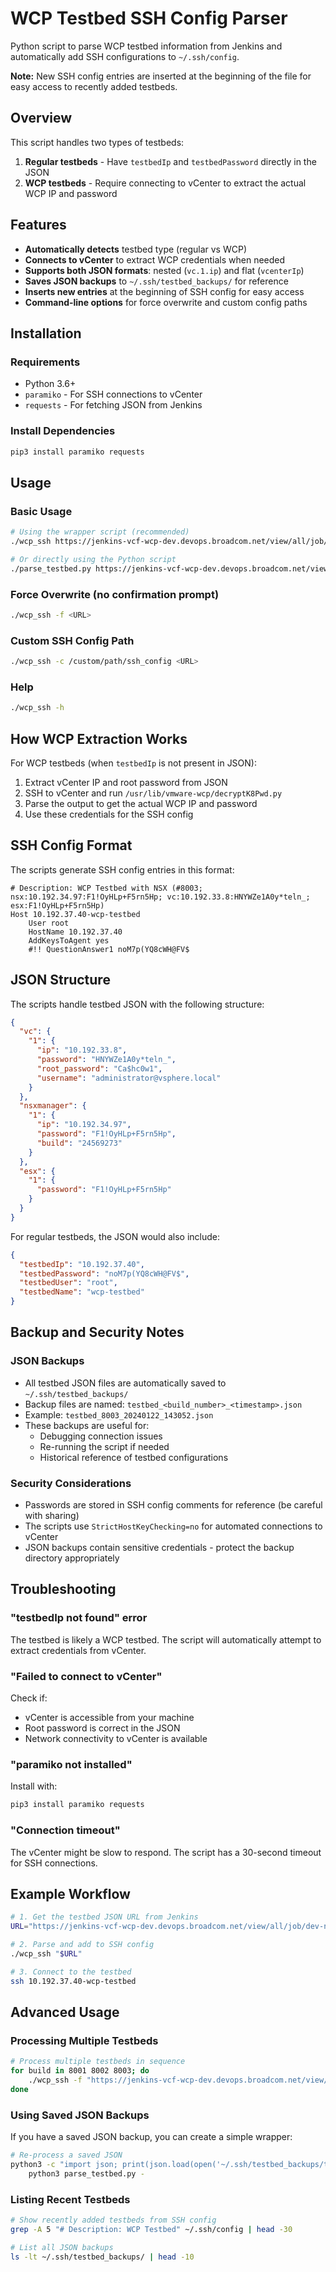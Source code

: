 # WCP Testbed SSH Config Parser

Python script to parse WCP testbed information from Jenkins and automatically add SSH configurations to `~/.ssh/config`.

**Note:** New SSH config entries are inserted at the beginning of the file for easy access to recently added testbeds.

## Overview

This script handles two types of testbeds:
1. **Regular testbeds** - Have `testbedIp` and `testbedPassword` directly in the JSON
2. **WCP testbeds** - Require connecting to vCenter to extract the actual WCP IP and password

## Features

- **Automatically detects** testbed type (regular vs WCP)
- **Connects to vCenter** to extract WCP credentials when needed
- **Supports both JSON formats**: nested (`vc.1.ip`) and flat (`vcenterIp`)
- **Saves JSON backups** to `~/.ssh/testbed_backups/` for reference
- **Inserts new entries** at the beginning of SSH config for easy access
- **Command-line options** for force overwrite and custom config paths

## Installation

### Requirements
- Python 3.6+
- `paramiko` - For SSH connections to vCenter
- `requests` - For fetching JSON from Jenkins

### Install Dependencies

```bash
pip3 install paramiko requests
```

## Usage

### Basic Usage
```bash
# Using the wrapper script (recommended)
./wcp_ssh https://jenkins-vcf-wcp-dev.devops.broadcom.net/view/all/job/dev-nsxvpc/8003/artifact/testbedInfo.json

# Or directly using the Python script
./parse_testbed.py https://jenkins-vcf-wcp-dev.devops.broadcom.net/view/all/job/dev-nsxvpc/8003/artifact/testbedInfo.json
```

### Force Overwrite (no confirmation prompt)
```bash
./wcp_ssh -f <URL>
```

### Custom SSH Config Path
```bash
./wcp_ssh -c /custom/path/ssh_config <URL>
```

### Help
```bash
./wcp_ssh -h
```

## How WCP Extraction Works

For WCP testbeds (when `testbedIp` is not present in JSON):

1. Extract vCenter IP and root password from JSON
2. SSH to vCenter and run `/usr/lib/vmware-wcp/decryptK8Pwd.py`
3. Parse the output to get the actual WCP IP and password
4. Use these credentials for the SSH config

## SSH Config Format

The scripts generate SSH config entries in this format:

```
# Description: WCP Testbed with NSX (#8003; nsx:10.192.34.97:F1!OyHLp+F5rn5Hp; vc:10.192.33.8:HNYWZe1A0y*teln_; esx:F1!OyHLp+F5rn5Hp)
Host 10.192.37.40-wcp-testbed
    User root
    HostName 10.192.37.40
    AddKeysToAgent yes
    #!! QuestionAnswer1 noM7p(YQ8cWH@FV$
```

## JSON Structure

The scripts handle testbed JSON with the following structure:

```json
{
  "vc": {
    "1": {
      "ip": "10.192.33.8",
      "password": "HNYWZe1A0y*teln_",
      "root_password": "Ca$hc0w1",
      "username": "administrator@vsphere.local"
    }
  },
  "nsxmanager": {
    "1": {
      "ip": "10.192.34.97",
      "password": "F1!OyHLp+F5rn5Hp",
      "build": "24569273"
    }
  },
  "esx": {
    "1": {
      "password": "F1!OyHLp+F5rn5Hp"
    }
  }
}
```

For regular testbeds, the JSON would also include:
```json
{
  "testbedIp": "10.192.37.40",
  "testbedPassword": "noM7p(YQ8cWH@FV$",
  "testbedUser": "root",
  "testbedName": "wcp-testbed"
}
```

## Backup and Security Notes

### JSON Backups
- All testbed JSON files are automatically saved to `~/.ssh/testbed_backups/`
- Backup files are named: `testbed_<build_number>_<timestamp>.json`
- Example: `testbed_8003_20240122_143052.json`
- These backups are useful for:
  - Debugging connection issues
  - Re-running the script if needed
  - Historical reference of testbed configurations

### Security Considerations
- Passwords are stored in SSH config comments for reference (be careful with sharing)
- The scripts use `StrictHostKeyChecking=no` for automated connections to vCenter
- JSON backups contain sensitive credentials - protect the backup directory appropriately

## Troubleshooting

### "testbedIp not found" error
The testbed is likely a WCP testbed. The script will automatically attempt to extract credentials from vCenter.

### "Failed to connect to vCenter"
Check if:
- vCenter is accessible from your machine
- Root password is correct in the JSON
- Network connectivity to vCenter is available

### "paramiko not installed"
Install with:
```bash
pip3 install paramiko requests
```

### "Connection timeout"
The vCenter might be slow to respond. The script has a 30-second timeout for SSH connections.

## Example Workflow

```bash
# 1. Get the testbed JSON URL from Jenkins
URL="https://jenkins-vcf-wcp-dev.devops.broadcom.net/view/all/job/dev-nsxvpc/8003/artifact/testbedInfo.json"

# 2. Parse and add to SSH config
./wcp_ssh "$URL"

# 3. Connect to the testbed
ssh 10.192.37.40-wcp-testbed
```

## Advanced Usage

### Processing Multiple Testbeds
```bash
# Process multiple testbeds in sequence
for build in 8001 8002 8003; do
    ./wcp_ssh -f "https://jenkins-vcf-wcp-dev.devops.broadcom.net/view/all/job/dev-nsxvpc/${build}/artifact/testbedInfo.json"
done
```

### Using Saved JSON Backups
If you have a saved JSON backup, you can create a simple wrapper:
```bash
# Re-process a saved JSON
python3 -c "import json; print(json.load(open('~/.ssh/testbed_backups/testbed_8003_20240122_143052.json')))" | \
    python3 parse_testbed.py -
```

### Listing Recent Testbeds
```bash
# Show recently added testbeds from SSH config
grep -A 5 "# Description: WCP Testbed" ~/.ssh/config | head -30

# List all JSON backups
ls -lt ~/.ssh/testbed_backups/ | head -10
```
